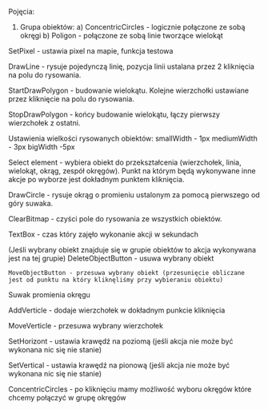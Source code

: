 ﻿Pojęcia:

1. Grupa obiektów: 
	a) ConcentricCircles - logicznie połączone ze sobą okręgi
	b) Poligon - połączone ze sobą linie tworzące wielokąt


SetPixel - ustawia pixel na mapie, funkcja testowa

DrawLine - rysuje pojedynczą linię, pozycja linii ustalana przez 2 kliknięcia na polu do rysowania.

StartDrawPolygon - budowanie wielokątu. Kolejne wierzchołki ustawiane przez kliknięcie na polu do rysowania.

StopDrawPolygon - końcy budowanie wielokątu, łączy pierwszy wierzchołek z ostatni.

Ustawienia wielkości rysowanych obiektów:
	smallWidth - 1px
	mediumWidth - 3px
	bigWidth -5px

Select element - wybiera obiekt do przekształcenia (wierzchołek, linia, wielokąt, okrąg, zespół okręgów). Punkt na którym będą wykonywane inne akcje po wyborze jest dokładnym punktem kliknięcia.

DrawCircle - rysuje okrąg o promieniu ustalonym za pomocą pierwszego od góry suwaka.

ClearBitmap - czyści pole do rysowania ze wszystkich obiektów.

TextBox - czas który zajęło wykonanie akcji w sekundach

(Jeśli wybrany obiekt znajduje się w grupie obiektów to akcja wykonywana jest na tej grupie)
	DeleteObjectButton - usuwa wybrany obiekt
	
	MoveObjectButton - przesuwa wybrany obiekt (przesunięcie obliczane jest od punktu na który kliknęliśmy przy wybieraniu obiektu)

Suwak promienia okręgu

AddVerticle - dodaje wierzchołek w dokładnym punkcie kliknięcia

MoveVerticle - przesuwa wybrany wierzchołek

SetHorizont - ustawia krawędź na poziomą (jeśli akcja nie może być wykonana nic się nie stanie)

SetVertical - ustawia krawędź na pionową (jeśli akcja nie może być wykonana nic się nie stanie)

ConcentricCircles - po kliknięciu mamy możliwość wyboru okręgów które chcemy połączyć w grupę okręgów
